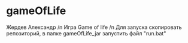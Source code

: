 # gameOfLife
Жердев Александр /n
Игра Game of life /n 
Для запуска скопировать репозиторий, в папке gameOfLife_jar запустить файл "run.bat" 
